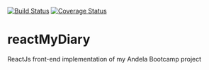 [![Build Status](https://travis-ci.org/kampkelly/reactMyDiary.svg?branch=feature/162299118/about-page)](https://travis-ci.org/kampkelly/reactMyDiary) [![Coverage Status](https://coveralls.io/repos/github/kampkelly/reactMyDiary/badge.svg?branch=feature/162299118/about-page)](https://coveralls.io/github/kampkelly/reactMyDiary?branch=feature/162299118/about-page)
# reactMyDiary
ReactJs front-end implementation of my Andela Bootcamp project
